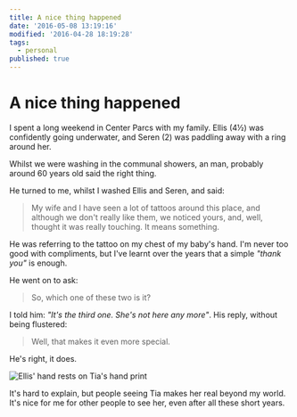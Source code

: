 ```yaml
---
title: A nice thing happened
date: '2016-05-08 13:19:16'
modified: '2016-04-28 18:19:28'
tags:
  - personal
published: true
---
```

# A nice thing happened

I spent a long weekend in Center Parcs with my family. Ellis (4½) was confidently going underwater, and Seren (2) was paddling away with a ring around her.

Whilst we were washing in the communal showers, an man, probably around 60 years old said the right thing.

<!--more-->

He turned to me, whilst I washed Ellis and Seren, and said:

> My wife and I have seen a lot of tattoos around this place, and although we don't really like them, we noticed yours, and, well, thought it was really touching. It means something.

He was referring to the tattoo on my chest of my baby's hand. I'm never too good with compliments, but I've learnt over the years that a simple *"thank you"* is enough.

He went on to ask:

> So, which one of these two is it?

I told him: *"It's the third one. She's not here any more"*. His reply, without being flustered:

> Well, that makes it even more special.

He's right, it does.

![Ellis' hand rests on Tia's hand print](https://remysharp.com/images/tias-hand.jpg)

It's hard to explain, but people seeing Tia makes her real beyond my world. It's nice for me for other people to see her, even after all these short years.
